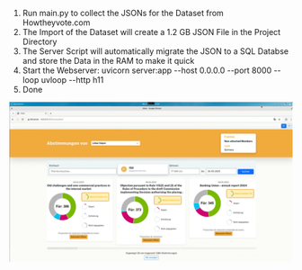 1. Run main.py to collect the JSONs for the Dataset from Howtheyvote.com
2. The Import of the Dataset will create a 1.2 GB JSON File in the Project Directory
3. The Server Script will automatically migrate the JSON to a SQL Databse and store the Data in the RAM to make it quick
4. Start the Webserver: uvicorn server:app --host 0.0.0.0 --port 8000 --loop uvloop --http h11
5. Done

![image info](Example.png)